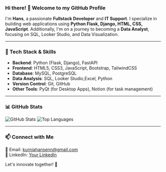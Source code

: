 ### Hi there! 👋 Welcome to my GitHub Profile

I'm **Hans**, a passionate **Fullstack Developer** and **IT Support**. I specialize in building web applications using **Python Flask, Django, HTML, CSS, JavaScript**. Additionally, I'm on a journey to becoming a **Data Analyst**, focusing on SQL, Looker Studio, and Data Visualization.

---

### 🚀 Tech Stack & Skills
- **Backend**: Python (Flask, Django), FastAPI
- **Frontend**: HTML5, CSS3, JavaScript, Bootstrap, TailwindCSS
- **Database**: MySQL, PostgreSQL
- **Data Analysis**: SQL, Looker Studio,Excel, Python
- **Version Control**: Git, GitHub
- **Other Tools**: PyQt (for Desktop Apps), Notion (for task management)

---

### 📊 GitHub Stats
![GitHub Stats](https://github-readme-stats.vercel.app/api?username=bebeksalju&show_icons=true&theme=radical)
![Top Languages](https://github-readme-stats.vercel.app/api/top-langs/?username=bebeksalju&layout=compact&theme=radical)

---

### 📫 Connect with Me
📧 Email: kurniahansenn@gmail.com    
💼 LinkedIn: [Your LinkedIn](https://linkedin.com/in/kurnia-hansen-h-s)  

Let's innovate together! 🚀
